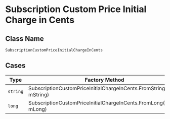 
# Subscription Custom Price Initial Charge in Cents

## Class Name

`SubscriptionCustomPriceInitialChargeInCents`

## Cases

| Type | Factory Method |
|  --- | --- |
| `string` | SubscriptionCustomPriceInitialChargeInCents.FromString(string mString) |
| `long` | SubscriptionCustomPriceInitialChargeInCents.FromLong(long mLong) |

